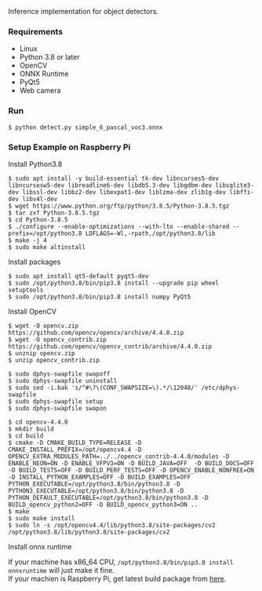Inference implementation for object detectors.

### Requirements

* Linux
* Python 3.8 or later
* OpenCV
* ONNX Runtime
* PyQt5
* Web camera

### Run

```
$ python detect.py simple_6_pascal_voc3.onnx
```

### Setup Example on Raspberry Pi

Install Python3.8

```
$ sudo apt install -y build-essential tk-dev libncurses5-dev libncursesw5-dev libreadline6-dev libdb5.3-dev libgdbm-dev libsqlite3-dev libssl-dev libbz2-dev libexpat1-dev liblzma-dev zlib1g-dev libffi-dev libv4l-dev
$ wget https://www.python.org/ftp/python/3.8.5/Python-3.8.5.tgz
$ tar zxf Python-3.8.5.tgz
$ cd Python-3.8.5
$ ./configure --enable-optimizations --with-lto --enable-shared --prefix=/opt/python3.8 LDFLAGS=-Wl,-rpath,/opt/python3.8/lib
$ make -j 4
$ sudo make altinstall
```

Install packages

```
$ sudo apt install qt5-default pyqt5-dev
$ sudo /opt/python3.8/bin/pip3.8 install --upgrade pip wheel setuptools
$ sudo /opt/python3.8/bin/pip3.8 install numpy PyQt5
```

Install OpenCV

```
$ wget -O opencv.zip https://github.com/opencv/opencv/archive/4.4.0.zip
$ wget -O opencv_contrib.zip https://github.com/opencv/opencv_contrib/archive/4.4.0.zip
$ unznip opencv.zip
$ unzip opencv_contrib.zip

$ sudo dphys-swapfile swapoff
$ sudo dphys-swapfile uninstall
$ sudo sed -i.bak 's/^#\?\(CONF_SWAPSIZE=\).*/\12048/' /etc/dphys-swapfile
$ sudo dphys-swapfile setup
$ sudo dphys-swapfile swapon

$ cd opencv-4.4.0
$ mkdir build
$ cd build
$ cmake -D CMAKE_BUILD_TYPE=RELEASE -D CMAKE_INSTALL_PREFIX=/opt/opencv4.4 -D OPENCV_EXTRA_MODULES_PATH=../../opencv_contrib-4.4.0/modules -D ENABLE_NEON=ON -D ENABLE_VFPV3=ON -D BUILD_JAVA=OFF  -D BUILD_DOCS=OFF -D BUILD_TESTS=OFF -D BUILD_PERF_TESTS=OFF -D OPENCV_ENABLE_NONFREE=ON -D INSTALL_PYTHON_EXAMPLES=OFF -D BUILD_EXAMPLES=OFF PYTHON_EXECUTABLE=/opt/python3.8/bin/python3.8 -D PYTHON3_EXECUTABLE=/opt/python3.8/bin/python3.8 -D PYTHON_DEFAULT_EXECUTABLE=/opt/python3.8/bin/python3.8 -D BUILD_opencv_python2=OFF -D BUILD_opencv_python3=ON ..
$ make
$ sudo make install
$ sudo ln -s /opt/opencv4.4/lib/python3.8/site-packages/cv2 /opt/python3.8/lib/python3.8/site-packages/cv2
```

Install onnx runtime

If your machine has x86_64 CPU, `/opt/python3.8/bin/pip3.8 install onnxruntime` will just make it fine.  
If your machien is Raspberry Pi, get latest build package from [here](https://github.com/nknytk/built-onnxruntime-for-raspberrypi-linux/tree/master/wheels).
